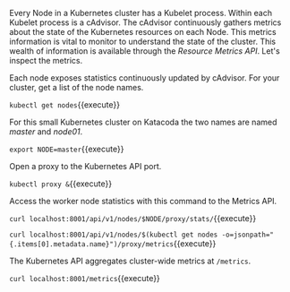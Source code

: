 Every Node in a Kubernetes cluster has a Kubelet process. Within each Kubelet process is a cAdvisor. The cAdvisor continuously gathers metrics about the state of the Kubernetes resources on each Node. This metrics information is vital to monitor to understand the state of the cluster. This wealth of information is available through the _Resource Metrics API_. Let's inspect the metrics.

Each node exposes statistics continuously updated by cAdvisor. For your cluster, get a list of the node names.

`kubectl get nodes`{{execute}}

For this small Kubernetes cluster on Katacoda the two names are named _master_ and _node01_.

`export NODE=master`{{execute}}

Open a proxy to the Kubernetes API port.

`kubectl proxy &`{{execute}}

Access the worker node statistics with this command to the Metrics API.

`curl localhost:8001/api/v1/nodes/$NODE/proxy/stats/`{{execute}}

`curl localhost:8001/api/v1/nodes/$(kubectl get nodes -o=jsonpath="{.items[0].metadata.name}")/proxy/metrics`{{execute}}

The Kubernetes API aggregates cluster-wide metrics at `/metrics`.

`curl localhost:8001/metrics`{{execute}}
